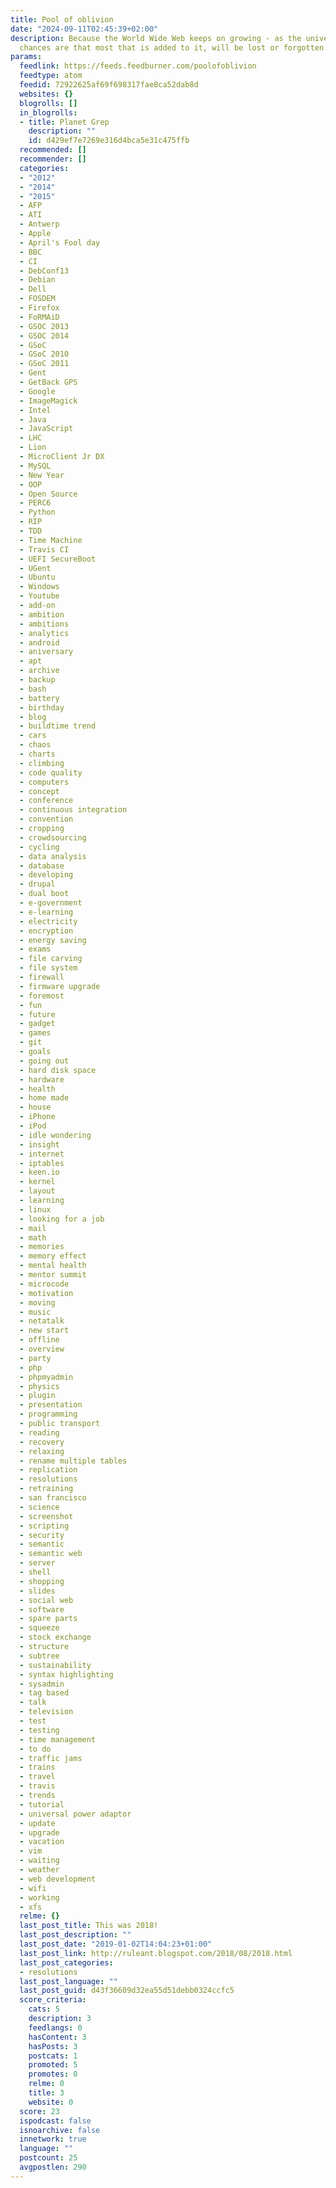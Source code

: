 ```yaml
---
title: Pool of oblivion
date: "2024-09-11T02:45:39+02:00"
description: Because the World Wide Web keeps on growing - as the universe does -
  chances are that most that is added to it, will be lost or forgotten.
params:
  feedlink: https://feeds.feedburner.com/poolofoblivion
  feedtype: atom
  feedid: 72922625af69f698317fae8ca52dab8d
  websites: {}
  blogrolls: []
  in_blogrolls:
  - title: Planet Grep
    description: ""
    id: d429ef7e7269e316d4bca5e31c475ffb
  recommended: []
  recommender: []
  categories:
  - "2012"
  - "2014"
  - "2015"
  - AFP
  - ATI
  - Antwerp
  - Apple
  - April's Fool day
  - BBC
  - CI
  - DebConf13
  - Debian
  - Dell
  - FOSDEM
  - Firefox
  - FoRMAiD
  - GSOC 2013
  - GSOC 2014
  - GSoC
  - GSoC 2010
  - GSoC 2011
  - Gent
  - GetBack GPS
  - Google
  - ImageMagick
  - Intel
  - Java
  - JavaScript
  - LHC
  - Lion
  - MicroClient Jr DX
  - MySQL
  - New Year
  - OOP
  - Open Source
  - PERC6
  - Python
  - RIP
  - TDD
  - Time Machine
  - Travis CI
  - UEFI SecureBoot
  - UGent
  - Ubuntu
  - Windows
  - Youtube
  - add-on
  - ambition
  - ambitions
  - analytics
  - android
  - aniversary
  - apt
  - archive
  - backup
  - bash
  - battery
  - birthday
  - blog
  - buildtime trend
  - cars
  - chaos
  - charts
  - climbing
  - code quality
  - computers
  - concept
  - conference
  - continuous integration
  - convention
  - cropping
  - crowdsourcing
  - cycling
  - data analysis
  - database
  - developing
  - drupal
  - dual boot
  - e-government
  - e-learning
  - electricity
  - encryption
  - energy saving
  - exams
  - file carving
  - file system
  - firewall
  - firmware upgrade
  - foremost
  - fun
  - future
  - gadget
  - games
  - git
  - goals
  - going out
  - hard disk space
  - hardware
  - health
  - home made
  - house
  - iPhone
  - iPod
  - idle wondering
  - insight
  - internet
  - iptables
  - keen.io
  - kernel
  - layout
  - learning
  - linux
  - looking for a job
  - mail
  - math
  - memories
  - memory effect
  - mental health
  - mentor summit
  - microcode
  - motivation
  - moving
  - music
  - netatalk
  - new start
  - offline
  - overview
  - party
  - php
  - phpmyadmin
  - physics
  - plugin
  - presentation
  - programming
  - public transport
  - reading
  - recovery
  - relaxing
  - rename multiple tables
  - replication
  - resolutions
  - retraining
  - san francisco
  - science
  - screenshot
  - scripting
  - security
  - semantic
  - semantic web
  - server
  - shell
  - shopping
  - slides
  - social web
  - software
  - spare parts
  - squeeze
  - stock exchange
  - structure
  - subtree
  - sustainability
  - syntax highlighting
  - sysadmin
  - tag based
  - talk
  - television
  - test
  - testing
  - time management
  - to do
  - traffic jams
  - trains
  - travel
  - travis
  - trends
  - tutorial
  - universal power adaptor
  - update
  - upgrade
  - vacation
  - vim
  - waiting
  - weather
  - web development
  - wifi
  - working
  - xfs
  relme: {}
  last_post_title: This was 2018!
  last_post_description: ""
  last_post_date: "2019-01-02T14:04:23+01:00"
  last_post_link: http://ruleant.blogspot.com/2018/08/2018.html
  last_post_categories:
  - resolutions
  last_post_language: ""
  last_post_guid: d43f36609d32ea55d51debb0324ccfc5
  score_criteria:
    cats: 5
    description: 3
    feedlangs: 0
    hasContent: 3
    hasPosts: 3
    postcats: 1
    promoted: 5
    promotes: 0
    relme: 0
    title: 3
    website: 0
  score: 23
  ispodcast: false
  isnoarchive: false
  innetwork: true
  language: ""
  postcount: 25
  avgpostlen: 290
---
```

